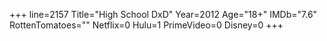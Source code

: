 +++
line=2157
Title="High School DxD"
Year=2012
Age="18+"
IMDb="7.6"
RottenTomatoes=""
Netflix=0
Hulu=1
PrimeVideo=0
Disney=0
+++

